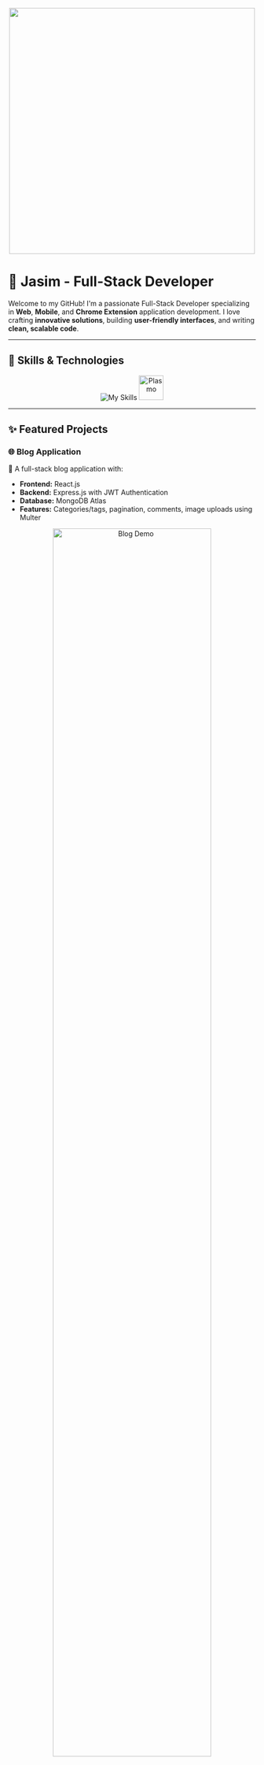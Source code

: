 <!-- Profile Banner -->
<p align="center">
<img src="https://cdn.dribbble.com/users/730703/screenshots/6581243/avento.gif" width="500" />


</p>

# 🌟 Jasim - Full-Stack Developer  

Welcome to my GitHub! I'm a passionate Full-Stack Developer specializing in **Web**, **Mobile**, and **Chrome Extension** application development. I love crafting **innovative solutions**, building **user-friendly interfaces**, and writing **clean, scalable code**.

---

## 🚀 Skills & Technologies  
<p align="center">
  <img src="https://skillicons.dev/icons?i=js,java,cpp,c,react,next,tailwind,scss,materialui,nodejs,express,mongodb,mysql,git,github,vercel" alt="My Skills" />
  <img src="https://raw.githubusercontent.com/PlasmoHQ/plasmo/main/assets/logo-color.png" alt="Plasmo" width="50" height="50"/>
</p>



---

## ✨ Featured Projects  

### 🌐 Blog Application  
📝 A full-stack blog application with:  
- **Frontend:** React.js  
- **Backend:** Express.js with JWT Authentication  
- **Database:** MongoDB Atlas  
- **Features:** Categories/tags, pagination, comments, image uploads using Multer  

<p align="center">
  <img src="https://github.com/Jasim-BinUmar/BlogNest-FE/blob/main/assets/demo.gif" alt="Blog Demo" width="80%" />
</p>

---

### 📱 Mobile Apps  
| Project | Status | Tech |
|---------|--------|------|
| **Mindful Presence** | Completed | React Native |
| **Aora** | 🚧 50% Complete | React Native + Expo |


---

## 📊 GitHub Stats  
<p align="center">
  <img src="https://github-readme-stats.vercel.app/api?username=Jasim-BinUmar&show_icons=true&theme=radical" height="150" />
  <img src="https://github-readme-stats.vercel.app/api/top-langs/?username=Jasim-BinUmar&layout=compact&theme=radical" height="150" />
</p>

---

## 🏆 GitHub Trophies  
<p align="center">
  <img src="https://github-profile-trophy.vercel.app/?username=Jasim-BinUmar&theme=radical&no-frame=true&no-bg=true&margin-w=4" />
</p>

---

## ⏳ GitHub Streaks  
<p align="center">
  <img src="https://streak-stats.demolab.com/?user=Jasim-BinUmar&theme=radical&border_radius=4.5" />
</p>

---

## 📈 Activity Graph  
<p align="center">
  <img src="https://github-readme-activity-graph.vercel.app/graph?username=Jasim-BinUmar&theme=radical" />
</p>

---

## 📫 Let's Connect!  
<p align="center">
  <a href="https://www.linkedin.com/in/jasim-umar-9a034a253/" target="_blank"><img src="https://img.shields.io/badge/LinkedIn-blue?style=for-the-badge&logo=linkedin" /></a>
  <a href="mailto:jasimbinumar@gmail.com"><img src="https://img.shields.io/badge/Gmail-red?style=for-the-badge&logo=gmail&logoColor=white" /></a>
  <a href="https://github.com/Jasim-BinUmar/" target="_blank"><img src="https://img.shields.io/badge/Portfolio-black?style=for-the-badge&logo=github&logoColor=white" /></a>
</p>

---

<p align="center">
  Thanks for visiting my profile! Let's collaborate and create something amazing together 🚀
</p>

<p align="center">
  <img src="https://komarev.com/ghpvc/?username=Jasim-BinUmar&style=flat-square&color=blue" alt="Visitor Count" />
</p>
